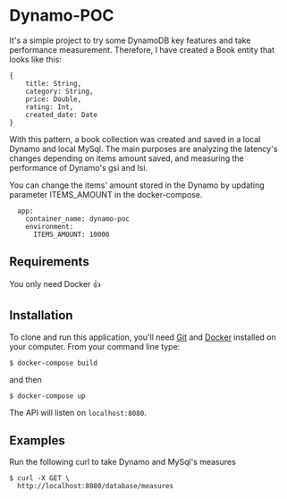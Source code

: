 # Dynamo-POC

It's a simple project to try some DynamoDB key features and take performance measurement. Therefore, I have created a Book entity that looks like this:
```
{
    title: String,
    category: String,
    price: Double,
    rating: Int,
    created_date: Date    
}
```
With this pattern, a book collection was created and saved in a local Dynamo and local MySql.
The main purposes are analyzing the latency's changes depending on items amount saved, and measuring the performance of Dynamo's gsi and lsi.

You can change the items' amount stored in the Dynamo by updating parameter ITEMS_AMOUNT in the docker-compose.
```
  app:
    container_name: dynamo-poc
    environment:
      ITEMS_AMOUNT: 10000
```

## Requirements
You only need Docker :+1:

## Installation
To clone and run this application, you'll need [Git](https://git-scm.com) and [Docker](https://www.docker.com/get-started) installed on your computer. From your command line type:
 ```shell script
$ docker-compose build 
 ```
and then
 ```shell script
$ docker-compose up
 ```
The API will listen on `localhost:8080`.

## Examples
Run the following curl to take Dynamo and MySql's measures
```shell script
$ curl -X GET \
  http://localhost:8080/database/measures
```